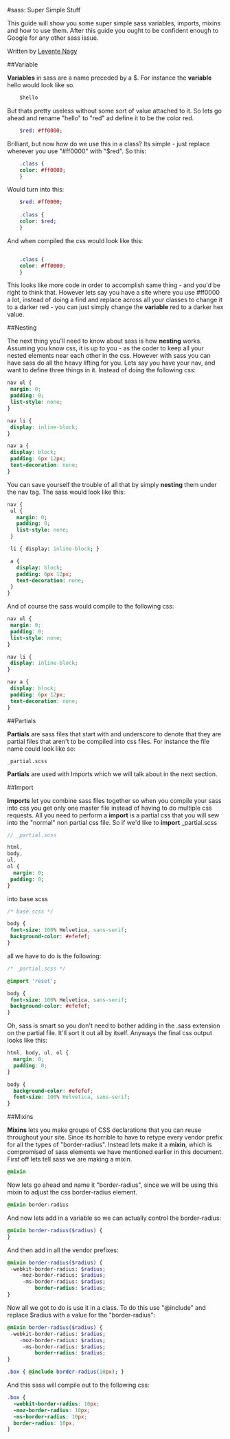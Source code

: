#sass: Super Simple Stuff

This guide will show you some super simple sass variables, imports, mixins and how to use them. After this guide you ought to be confident enough to Google for any other sass issue.

Written by [Levente Nagy](https://github.com/freshwaterfish1)

##Variable

**Variables** in sass are a name preceded by a $. For instance the **variable** hello would look like so.

```sass
	$hello
```

But thats pretty useless without some sort of value attached to it. So lets go ahead and rename "hello" to "red" ad define it to be the color red.


```sass
	$red: #ff0000;

```

Brilliant, but now how do we use this in a class? Its simple - just replace wherever you use "#ff0000" with "$red". So this:

```sass
	.class {
	color: #ff0000;
	}
```

Would turn into this:

```sass
	$red: #ff0000;
	 
	.class {
	color: $red;
	}
```

And when compiled the css would look like this:

```css

	.class {
	color: #ff0000;
	}
```

 This looks like more code in order to accomplish same thing - and you'd be right to think that. However lets say you have a site where you use #ff0000 a lot, instead of doing a find and replace across all your classes to change it to a darker red - you can just simply change the **variable** red to a darker hex value.

 ##Nesting

 The next thing you'll need to know about sass is how **nesting** works. Assuming you know css, it is up to you - as the coder to keep all your nested elements near each other in the css. However with sass you can have sass do all the heavy lifting for you. Lets say you have your nav, and want to define three things in it. Instead of doing the following css:

 ```css
nav ul {
  margin: 0;
  padding: 0;
  list-style: none;
}

nav li {
  display: inline-block;
}

nav a {
  display: block;
  padding: 6px 12px;
  text-decoration: none;
}
```

You can save yourself the trouble of all that by simply **nesting** them under the nav tag. The sass would look like this:

 ```sass
nav {
  ul {
    margin: 0;
    padding: 0;
    list-style: none;
  }

  li { display: inline-block; }

  a {
    display: block;
    padding: 6px 12px;
    text-decoration: none;
  }
}
```

And of course the sass would compile to the following css:

 ```css
nav ul {
  margin: 0;
  padding: 0;
  list-style: none;
}

nav li {
  display: inline-block;
}

nav a {
  display: block;
  padding: 6px 12px;
  text-decoration: none;
}
```
##Partials

**Partials** are sass files that start with and underscore to denote that they are partial files that aren't to be compiled into css files. For instance the file name could look like so:

```
_partial.scss
```

**Partials** are used with Imports which we will talk about in the next section.


##Import

**Imports** let you combine sass files together so when you compile your sass into css you get only one master file instead of having to do multiple css requests. All you need to perform a **import** is a partial css that you will sew into the "normal" non partial css file. So if we'd like to **import** _partial.scss

 ```sass
// _partial.scss

html,
body,
ul,
ol {
   margin: 0;
  padding: 0;
}
```

into base.scss

 ```sass
/* base.scss */

body {
  font-size: 100% Helvetica, sans-serif;
  background-color: #efefef;
}
```

all we have to do is the following:

 ```sass
/* _partial.scss */

@import 'reset';

body {
  font-size: 100% Helvetica, sans-serif;
  background-color: #efefef;
}
```
Oh, sass is smart so you don't need to bother adding in the .sass extension on the partial file. It'll sort it out all by itself. Anyways the final css output looks like this:

```css
html, body, ul, ol {
  margin: 0;
  padding: 0;
}

body {
  background-color: #efefef;
  font-size: 100% Helvetica, sans-serif;
}
```

##Mixins

**Mixins** lets you make groups of CSS declarations that you can reuse throughout your site. Since its horrible to have to retype every vendor prefix for all the types of "border-radius". Instead lets make it a **mixin**, which is compromised of sass elements we have mentioned earlier in this document. First off lets tell sass we are making a mixin.

 ```sass
@mixin
```
Now lets go ahead and name it "border-radius", since we will be using this mixin to adjust the css border-radius element.

 ```sass
@mixin border-radius
```
And now lets add in a variable so we can actually control the border-radius: 

 ```sass
@mixin border-radius($radius) {
}
```
And then add in all the vendor prefixes:

 ```sass
@mixin border-radius($radius) {
  -webkit-border-radius: $radius;
     -moz-border-radius: $radius;
      -ms-border-radius: $radius;
          border-radius: $radius;
}
```

Now all we got to do is use it in a class. To do this use "@include" and replace $radius with a value for the "border-radius":

 ```sass
@mixin border-radius($radius) {
  -webkit-border-radius: $radius;
     -moz-border-radius: $radius;
      -ms-border-radius: $radius;
          border-radius: $radius;
}

.box { @include border-radius(10px); }
```

And this sass will compile out to the following css:
```css
.box {
  -webkit-border-radius: 10px;
  -moz-border-radius: 10px;
  -ms-border-radius: 10px;
  border-radius: 10px;
}
```
